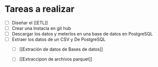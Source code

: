 # Tareas a realizar

- [ ] Diseñar el [[ETL]]
- [ ] Crear una Instacia en git hub
- [ ] Descargar los datos y meterlos en una base de datos en PostgreSQL
- [ ] Extraer los datos de un CSV y De PostgreSQL 
	- [ ] [[Extración de datos de Bases de datos]]
	- [ ] [[Extraccipon de archivos parquet]]
	
